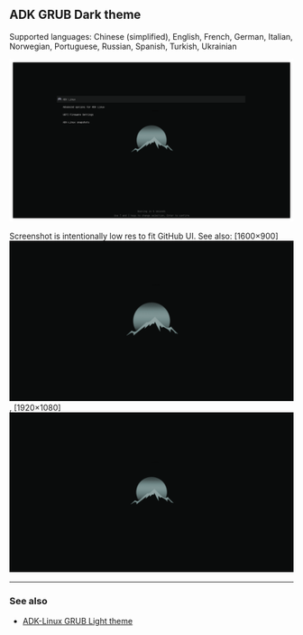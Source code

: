 ## ADK GRUB Dark theme

Supported languages: Chinese (simplified), English, French, German, Italian, Norwegian, Portuguese, Russian, Spanish, Turkish, Ukrainian

![view](View-1.png?raw=true)

Screenshot is intentionally low res to fit GitHub UI. See also: [1600×900]![view](View-2.png?raw=true), [1920×1080]![view](View-3.png?raw=true)

---

### See also

- [ADK-Linux GRUB Light theme](https://github.com/Technopig100/adk-grub-poly-light)
